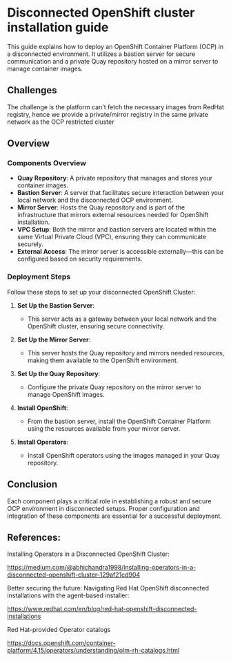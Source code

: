 # Disconnected OpenShift cluster installation guide

This guide explains how to deploy an OpenShift Container Platform (OCP) in a disconnected environment. It utilizes a bastion server for secure communication and a private Quay repository hosted on a mirror server to manage container images.

## Challenges

The challenge is the platform can't fetch the necessary images from RedHat registry, hence we provide a private/mirror registry in the same private network as the OCP restricted cluster

## Overview

### Components Overview

- **Quay Repository**: A private repository that manages and stores your container images.
- **Bastion Server**: A server that facilitates secure interaction between your local network and the disconnected OCP environment.
- **Mirror Server**: Hosts the Quay repository and is part of the infrastructure that mirrors external resources needed for OpenShift installation.
- **VPC Setup**: Both the mirror and bastion servers are located within the same Virtual Private Cloud (VPC), ensuring they can communicate securely.
- **External Access**: The mirror server is accessible externally—this can be configured based on security requirements.

### Deployment Steps

Follow these steps to set up your disconnected OpenShift Cluster:

1. **Set Up the Bastion Server**:
   - This server acts as a gateway between your local network and the OpenShift cluster, ensuring secure connectivity.

2. **Set Up the Mirror Server**:
   - This server hosts the Quay repository and mirrors needed resources, making them available to the OpenShift environment.

3. **Set Up the Quay Repository**:
   - Configure the private Quay repository on the mirror server to manage OpenShift images.

4. **Install OpenShift**:
   - From the bastion server, install the OpenShift Container Platform using the resources available from your mirror server.

5. **Install Operators**:
   - Install OpenShift operators using the images managed in your Quay repository.

## Conclusion

Each component plays a critical role in establishing a robust and secure OCP environment in disconnected setups. Proper configuration and integration of these components are essential for a successful deployment.


## References:

Installing Operators in a Disconnected OpenShift Cluster:

https://medium.com/@abhichandra1998/installing-operators-in-a-disconnected-openshift-cluster-129af21cd904

Better securing the future: Navigating Red Hat OpenShift disconnected installations with the agent-based installer:

https://www.redhat.com/en/blog/red-hat-openshift-disconnected-installations

Red Hat-provided Operator catalogs

https://docs.openshift.com/container-platform/4.15/operators/understanding/olm-rh-catalogs.html


